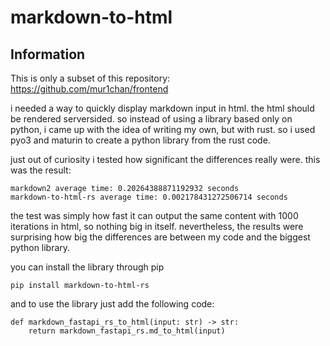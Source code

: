 # markdown-to-html
 
## Information
This is only a subset of this repository: https://github.com/mur1chan/frontend

i needed a way to quickly display markdown input in html. the html should be rendered serversided. so instead of using a library based only on python, i came up with the idea of writing my own, but with rust. so i used pyo3 and maturin to create a python library from the rust code. 

just out of curiosity i tested how significant the differences really were. this was the result: 
```
markdown2 average time: 0.20264388871192932 seconds
markdown-to-html-rs average time: 0.002178431272506714 seconds
```
the test was simply how fast it can output the same content with 1000 iterations in html, so nothing big in itself. nevertheless, the results were surprising how big the differences are between my code and the biggest python library. 

you can install the library through pip
```
pip install markdown-to-html-rs
```
and to use the library just add the following code:

```
def markdown_fastapi_rs_to_html(input: str) -> str:
    return markdown_fastapi_rs.md_to_html(input)
```
